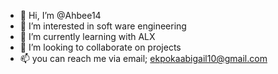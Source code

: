 - 👋 Hi, I’m @Ahbee14
- 👀 I’m interested in soft ware engineering
- 🌱 I’m currently learning with ALX
- 💞️ I’m looking to collaborate on projects
- 📫 you can reach me via email; ekpokaabigail10@gmail.com

<!---
Ahbee14/Ahbee14 is a ✨ special ✨ repository because its `README.md` (this file) appears on your GitHub profile.
You can click the Preview link to take a look at your changes.
--->

